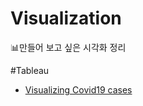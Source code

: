 # Visualization
📊만들어 보고 싶은 시각화 정리

#Tableau
- [Visualizing Covid19 cases](https://github.com/happyhillll/Visualization/tree/main/Tableau%F0%9F%93%9A/Visualizing%20Covid%2019%20cases)
